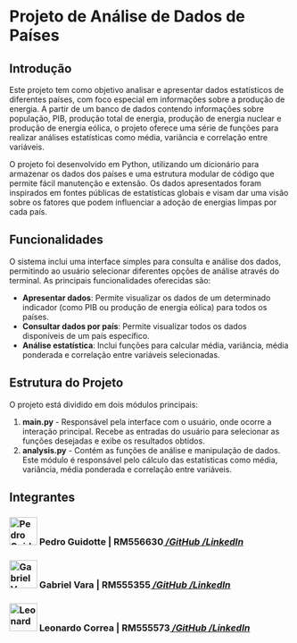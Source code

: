 # Projeto de Análise de Dados de Países

## Introdução

Este projeto tem como objetivo analisar e apresentar dados estatísticos de diferentes países, com foco especial em informações sobre a produção de energia. A partir de um banco de dados contendo informações sobre população, PIB, produção total de energia, produção de energia nuclear e produção de energia eólica, o projeto oferece uma série de funções para realizar análises estatísticas como média, variância e correlação entre variáveis.

O projeto foi desenvolvido em Python, utilizando um dicionário para armazenar os dados dos países e uma estrutura modular de código que permite fácil manutenção e extensão. Os dados apresentados foram inspirados em fontes públicas de estatísticas globais e visam dar uma visão sobre os fatores que podem influenciar a adoção de energias limpas por cada país.

## Funcionalidades

O sistema inclui uma interface simples para consulta e análise dos dados, permitindo ao usuário selecionar diferentes opções de análise através do terminal. As principais funcionalidades oferecidas são:

- **Apresentar dados**: Permite visualizar os dados de um determinado indicador (como PIB ou produção de energia eólica) para todos os países.
- **Consultar dados por país**: Permite visualizar todos os dados disponíveis de um país específico.
- **Análise estatística**: Inclui funções para calcular média, variância, média ponderada e correlação entre variáveis selecionadas.

## Estrutura do Projeto

O projeto está dividido em dois módulos principais:

1. **main.py** - Responsável pela interface com o usuário, onde ocorre a interação principal. Recebe as entradas do usuário para selecionar as funções desejadas e exibe os resultados obtidos.
2. **analysis.py** - Contém as funções de análise e manipulação de dados. Este módulo é responsável pelo cálculo das estatísticas como média, variância, média ponderada e correlação entre variáveis.

<article>
        <h2>Integrantes</h2>
                <h3><img src="https://avatars.githubusercontent.com/u/129889380?v=4" width="50px" alt="Pedro Guidotte Icon">  Pedro Guidotte | RM556630<a href="https://github.com/peguidotte" target="_blank" style="font-style: italic">  /GitHub <i class="fab fa-github"></i></a>
                <a href="https://www.linkedin.com/in/pedro-guidotte/" target="_blank" style="font-style: italic">  /LinkedIn<i class="fab fa-linkedin"></i></a></h3>
                <h3><img src="https://avatars.githubusercontent.com/u/158540749?v=4)" width="50px" alt="Gabriel Vara Icon">  Gabriel Vara | RM555355<a href="https://github.com/gabrielvara" target="_blank" style="font-style: italic"> 
 /GitHub <i class="fab fa-github"></i></a>
                <a href="https://www.linkedin.com/in/gabriel-vara" target="_blank" style="font-style: italic">  /LinkedIn <i class="fab fa-linkedin"></i></a></h3>
                <h3><img src="https://avatars.githubusercontent.com/u/158527393?v=4" width="50px" alt="Leonardo Correa Icon">  Leonardo Correa | RM555573<a href="https://github.com/leocorreamello" target="_blank" style="font-style: italic">  /GitHub <i class="fab fa-github"></i></a>
                <a href="https://www.linkedin.com/in/leocorreamello/" target="_blank" style="font-style: italic">  /LinkedIn <i class="fab fa-linkedin"></i></a></h3>
    </article>
